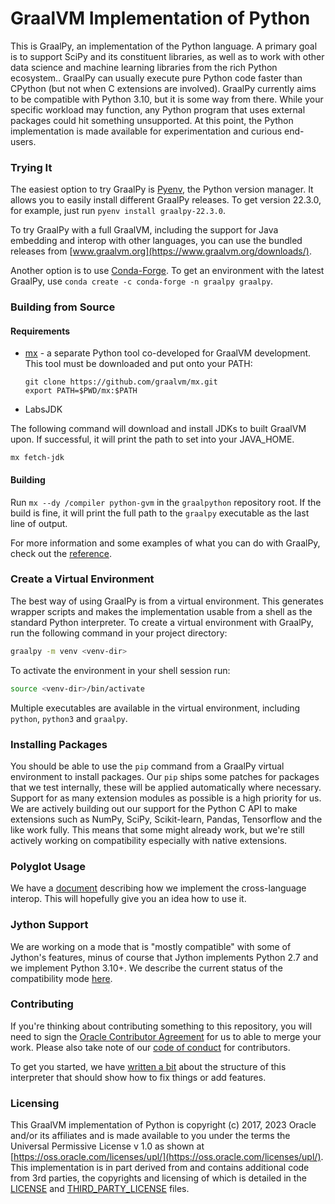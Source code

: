 # GraalVM Implementation of Python

This is GraalPy, an implementation of the Python language.
A primary goal is to support SciPy and its constituent libraries, as well as to work with other data science and machine learning libraries from the rich Python ecosystem..
GraalPy can usually execute pure Python code faster than CPython (but not when C extensions are involved).
GraalPy currently aims to be compatible with Python 3.10, but it is some way from there.
While your specific workload may function, any Python program that uses external packages could hit something unsupported.
At this point, the Python implementation is made available for experimentation and curious end-users.

### Trying It

The easiest option to try GraalPy is [Pyenv](https://github.com/pyenv/pyenv/), the Python version manager.
It allows you to easily install different GraalPy releases.
To get version 22.3.0, for example, just run `pyenv install graalpy-22.3.0`.

To try GraalPy with a full GraalVM, including the support for Java embedding and interop with other languages, you can use the bundled releases from [www.graalvm.org](https://www.graalvm.org/downloads/).

Another option is to use [Conda-Forge](https://conda-forge.org/).
To get an environment with the latest GraalPy, use `conda create -c conda-forge -n graalpy graalpy`.

### Building from Source

#### Requirements

* [mx](https://github.com/graalvm/mx) - a separate Python tool co-developed for GraalVM development. This tool must be
  downloaded and put onto your PATH:
  ```
  git clone https://github.com/graalvm/mx.git
  export PATH=$PWD/mx:$PATH
  ```
* LabsJDK

The following command will download and install JDKs to built GraalVM upon. If successful, it will print the path to set into your JAVA_HOME. 
```shell
mx fetch-jdk
```
 
#### Building

Run `mx --dy /compiler python-gvm` in the `graalpython` repository root. If the build is fine, it will print the full
path to the `graalpy` executable as the last line of output.

For more information and some examples of what you can do with GraalPy,
check out the [reference](https://www.graalvm.org/reference-manual/python/).

### Create a Virtual Environment

The best way of using GraalPy is from a virtual environment. This generates wrapper scripts and makes the implementation usable from a shell as the standard Python interpreter. To create a virtual environment with GraalPy, run the following command in your project directory:

```bash
graalpy -m venv <venv-dir>
```

To activate the environment in your shell session run:

```bash
source <venv-dir>/bin/activate
```

Multiple executables are available in the virtual environment, including `python`, `python3` and `graalpy`.

### Installing Packages

You should be able to use the `pip` command from a GraalPy virtual environment to install packages.
Our `pip` ships some patches for packages that we test internally, these will be applied automatically where necessary.
Support for as many extension modules as possible is a high priority for us.
We are actively building out our support for the Python C API to make extensions such as NumPy, SciPy, Scikit-learn, Pandas, Tensorflow and the like work fully.
This means that some might already work, but we're still actively working on compatibility especially with native extensions.

### Polyglot Usage

We have a [document](docs/user/Interoperability.md) describing how we implement the
cross-language interop. This will hopefully give you an idea how to use it.

### Jython Support

We are working on a mode that is "mostly compatible" with some of Jython's
features, minus of course that Jython implements Python 2.7 and we implement
Python 3.10+. We describe the current status of the compatibility mode
[here](docs/user/Jython.md).

### Contributing

If you're thinking about contributing something to this repository, you will need
to sign the [Oracle Contributor
Agreement](http://www.graalvm.org/community/contributors/) for us to able to
merge your work. Please also take note of our [code of
conduct](http://www.graalvm.org/community/conduct/) for contributors.

To get you started, we have [written a bit](docs/contributor/CONTRIBUTING.md) about the
structure of this interpreter that should show how to fix things or add
features.

### Licensing

This GraalVM implementation of Python is copyright (c) 2017, 2023 Oracle and/or
its affiliates and is made available to you under the terms the Universal
Permissive License v 1.0 as shown at
[https://oss.oracle.com/licenses/upl/](https://oss.oracle.com/licenses/upl/). This
implementation is in part derived from and contains additional code from 3rd
parties, the copyrights and licensing of which is detailed in the
[LICENSE](LICENSE) and [THIRD_PARTY_LICENSE](THIRD_PARTY_LICENSE.txt) files.

